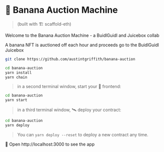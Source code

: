 # 🍌 Banana Auction Machine

> (built with 🏗 scaffold-eth)

Welcome to the Banana Auction Machine - a BuidlGuidl and Juicebox collab

A banana NFT is auctioned off each hour and proceeds go to the BuidlGuidl Juicebox

```sh
git clone https://github.com/austintgriffith/banana-auction
```
```sh
cd banana-auction
yarn install
yarn chain
```

> in a second terminal window, start your 📱 frontend:

```sh
cd banana-auction
yarn start
```

> in a third terminal window, 🛰 deploy your contract:

```sh
cd banana-auction
yarn deploy
```

> You can `yarn deploy --reset` to deploy a new contract any time.

📱 Open http://localhost:3000 to see the app
